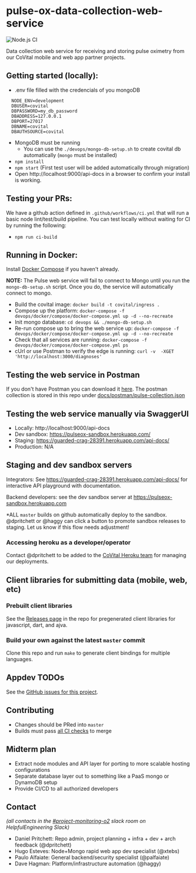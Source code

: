 # pulse-ox-data-collection-web-service

![Node.js CI](https://github.com/CoVital-Project/pulse-ox-data-collection-web-service/workflows/Node.js%20CI/badge.svg)

Data collection web service for receiving and storing pulse oximetry from our CoVital mobile and web app partner projects.

<!-- ## Local development
- Install the versions of `node` and `npm` specified in package.json
- Install deps via `npm install .`
- Verify test suite works with `npm run test`
- Verify basic web app boots with `node src/app.js`
- View the app in your browser at [http://localhost:3000/](http://localhost:3000/) -->

## Getting started (locally):

- .env file filled with the credencials of you mongoDB
```console
  NODE_ENV=development
  DBUSER=covital
  DBPASSWORD=my_db_password
  DBADDRESS=127.0.0.1
  DBPORT=27017
  DBNAME=covital
  DBAUTHSOURCE=covital
```

- MongoDB must be running
  - You can use the `./devops/mongo-db-setup.sh` to create covital db automatically (`mongo` must be installed)
- `npm install`
- `npm start` (First test user will be added automatically through migration)
- Open http://localhost:9000/api-docs in a browser to confirm your install is working.

## Testing your PRs:
We have a github action defined in `.github/workflows/ci.yml` that will run a basic node lint/test/build pipeline. You can test locally without waiting for CI by running the following:
- `npm run ci-build`

## Running in Docker:

Install [Docker Compose](https://docs.docker.com/compose/install/) if you haven't already.

__NOTE:__ The Pulse web service will fail to connect to Mongo until you run the `mongo-db-setup.sh` script. Once you do, the service will automatically connect to mongo.

- Build the covital image: `docker build -t covital/ingress .`
- Compose up the platform: `docker-compose -f devops/docker/compose/docker-compose.yml up -d --no-recreate`
- Init mongo database: `cd devops && ./mongo-db-setup.sh`
- Re-run compose up to bring the web service up: `docker-compose -f devops/docker/compose/docker-compose.yml up -d --no-recreate`
- Check that all services are running: `docker-compose -f devops/docker/compose/docker-compose.yml ps`
- cUrl or use Postman to verify the edge is running: `curl -v  -XGET 'http://localhost:3000/diagnoses'`

## Testing the web service in Postman
If you don't have Postman you can download it [here](https://www.postman.com/downloads/). 
The postman collection is stored in this repo under [docs/postman/pulse-collection.json](docs/postman/pulse-collection.json)

## Testing the web service manually via SwaggerUI
- Locally: http://localhost:9000/api-docs
- Dev sandbox: https://pulseox-sandbox.herokuapp.com/
- Staging: https://guarded-crag-28391.herokuapp.com/api-docs/
- Production: N/A

## Staging and dev sandbox servers
Integrators: See https://guarded-crag-28391.herokuapp.com/api-docs/ for interactive API playground with documentation.

Backend developers: see the dev sandbox server at https://pulseox-sandbox.herokuapp.com

*ALL `master` builds on github automatically deploy to the sandbox. @dpritchett or @haggy can click a button to promote sandbox releases to staging. Let us know if this flow needs adjustment!

### Accessing heroku as a developer/operator
Contact @dpritchett to be added to the [CoVital Heroku team](https://dashboard.heroku.com/teams/covital/apps) for managing our deployments.

## Client libraries for submitting data (mobile, web, etc)

### Prebuilt client libraries
See the [Releases page](https://github.com/CoVital-Project/pulse-ox-data-collection-web-service/releases) in the repo for pregenerated client libraries for javascript, dart, and ajva.

### Build your own against the latest `master` commit
Clone this repo and run `make` to generate client bindings for multiple languages.

## Appdev TODOs

See the [GitHub issues for this project](https://github.com/CoVital-Project/pulse-ox-data-collection-web-service/issues).

## Contributing

- Changes should be PRed into `master`
- Builds must pass [all CI checks](https://github.com/CoVital-Project/pulse-ox-data-collection-web-service/actions) to merge


## Midterm plan

- Extract node modules and API layer for porting to more scalable hosting configurations
- Separate database layer out to something like a PaaS mongo or DynamoDB setup
- Provide CI/CD to all authorized developers

## Contact

_(all contacts in the [#project-monitoring-o2](https://app.slack.com/client/TUTSYURT3/CV52VNTJM) slack room on HelpfulEngineering Slack)_

- Daniel Pritchett: Repo admin, project planning + infra + dev + arch feedback (@dpritchett)
- Hugo Esteves: Node+Mongo rapid web app dev specialist (@xtebs)
- Paulo Alfaiate: General backend/security specialist (@palfaiate)
- Dave Hagman: Platform/infrastructure automation (@haggy)
